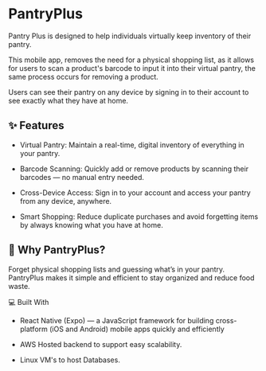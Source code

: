 # PantryPlus

Pantry Plus is designed to help individuals virtually keep inventory of their pantry.

This mobile app, removes the need for a physical shopping list, as it allows for users to scan a product's barcode to input it into their virtual pantry, the same process occurs for removing a product.

Users can see their pantry on any device by signing in to their account to see exactly what they have at home.

## ✨ Features
- Virtual Pantry: Maintain a real-time, digital inventory of everything in your pantry.

- Barcode Scanning: Quickly add or remove products by scanning their barcodes — no manual entry needed.

- Cross-Device Access: Sign in to your account and access your pantry from any device, anywhere.

- Smart Shopping: Reduce duplicate purchases and avoid forgetting items by always knowing what you have at home.


## 🚀 Why PantryPlus?

Forget physical shopping lists and guessing what’s in your pantry. PantryPlus makes it simple and efficient to stay organized and reduce food waste.


💻 Built With

- React Native (Expo) — a JavaScript framework for building cross-platform (iOS and Android) mobile apps quickly and efficiently

- AWS Hosted backend to support easy scalability.

- Linux VM's to host Databases.
